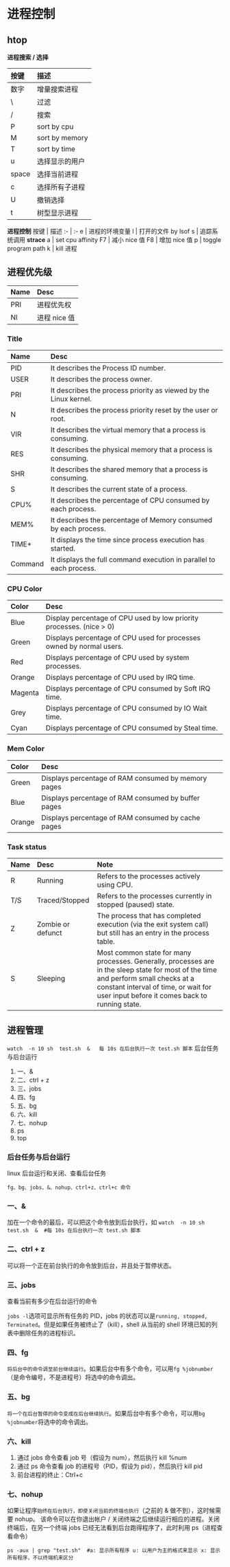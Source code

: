 # 进程控制

## htop

**进程搜索 / 选择**

按键  | 描述
:-    | :-
数字  | 增量搜索进程
\     | 过滤
/     | 搜索
P     | sort by cpu
M     | sort by memory
T     | sort by time
u     | 选择显示的用户
space | 选择当前进程
c     | 选择所有子进程
U     | 撤销选择
t     | 树型显示进程

**进程控制**
按键  | 描述
:-    | :-
e     | 进程的环境变量
l     | 打开的文件 by lsof
s     | 追踪系统调用 **strace**
a     | set cpu affinity
F7    | 减小 nice 值
F8    | 增加 nice 值
p     | toggle program path
k     | kill 进程

## 进程优先级

Name | Desc
:-   | :-
PRI  | 进程优先权 | 值越小优先级越高`PRI=PRI(old)+NI`
NI   | 进程 nice 值 | 进程的修正数值

### Title

Name    | Desc
:-      | :-
PID     | It describes the Process ID number.
USER    | It describes the process owner.
PRI     | It describes the process priority as viewed by the Linux kernel.
N       | It describes the process priority reset by the user or root.
VIR     | It describes the virtual memory that a process is consuming.
RES     | It describes the physical memory that a process is consuming.
SHR     | It describes the shared memory that a process is consuming.
S       | It describes the current state of a process.
CPU%    | It describes the percentage of CPU consumed by each process.
MEM%    | It describes the percentage of Memory consumed by each process.
TIME+   | It displays the time since process execution has started.
Command | It displays the full command execution in parallel to each process.

### CPU Color

Color   | Desc
:-      | :-
Blue    | Display percentage of CPU used by low priority processes. (nice > 0)
Green   | Displays percentage of CPU used for processes owned by normal users.
Red     | Displays percentage of CPU used by system processes.
Orange  | Displays percentage of CPU used by IRQ time.
Magenta | Displays percentage of CPU consumed by Soft IRQ time.
Grey    | Displays percentage of CPU consumed by IO Wait time.
Cyan    | Displays percentage of CPU consumed by Steal time.

### Mem Color

Color  | Desc
:-     | :-
Green  | Displays percentage of RAM consumed by memory pages
Blue   | Displays percentage of RAM consumed by buffer pages
Orange | Displays percentage of RAM consumed by cache pages

### Task status

Name | Desc              | Note
:-   | :-                | :-
R    | Running           | Refers to the processes actively using CPU.
T/S  | Traced/Stopped    | Refers to the processes currently in stopped (paused) state.
Z    | Zombie or defunct | The process that has completed execution (via the exit system call) but still has an entry in the process table.
S    | Sleeping          | Most common state for many processes. Generally, processes are in the sleep state for most of the time and perform small checks at a constant interval of time, or wait for user input before it comes back to running state.

## 进程管理

`watch  -n 10 sh  test.sh  &   每 10s 在后台执行一次 test.sh 脚本`
后台任务与后台运行

1. 一、&
2. 二、ctrl + z
3. 三、jobs
4. 四、fg
5. 五、bg
6. 六、kill
7. 七、nohup
8. ps
9. top

### 后台任务与后台运行

linux 后台运行和关闭、查看后台任务

`fg、bg、jobs、&、nohup、ctrl+z、ctrl+c 命令`

### 一、&

加在一个命令的最后，可以把这个命令放到后台执行，如
`watch  -n 10 sh  test.sh  &  #每 10s 在后台执行一次 test.sh 脚本`

### 二、ctrl + z

可以将一个正在前台执行的命令放到后台，并且处于暂停状态。

### 三、jobs

查看当前有多少在后台运行的命令

`jobs -l`选项可显示所有任务的 PID，jobs 的状态可以是`running, stopped, Terminated`。但是如果任务被终止了（kill），shell 从当前的 shell 环境已知的列表中删除任务的进程标识。

### 四、fg

`将后台中的命令调至前台继续运行`。如果后台中有多个命令，可以用`fg %jobnumber`（是命令编号，不是进程号）将选中的命令调出。

### 五、bg

`将一个在后台暂停的命令变成在后台继续执行`。如果后台中有多个命令，可以用`bg %jobnumber`将选中的命令调出。

### 六、kill

1. 通过 jobs 命令查看 job 号（假设为 num），然后执行 kill %num
2. 通过 ps 命令查看 job 的进程号（PID，假设为 pid），然后执行 kill pid
3. 前台进程的终止：Ctrl+c

### 七、nohup

如果让程序`始终在后台执行，即使关闭当前的终端也执行`（之前的 & 做不到），这时候需要 nohup。
该命令可以在你退出帐户 / 关闭终端之后继续运行相应的进程。关闭终端后，在另一个终端 jobs 已经无法看到后台跑得程序了，此时利用 ps（进程查看命令）

`ps -aux | grep "test.sh"  #a: 显示所有程序 u: 以用户为主的格式来显示 x: 显示所有程序，不以终端机来区分`
